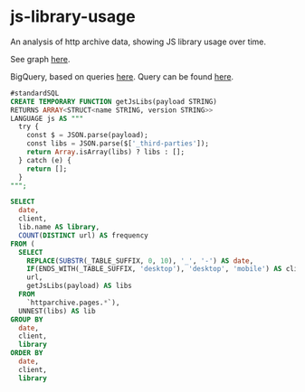 # js-library-usage
An analysis of http archive data, showing JS library usage over time.

See graph [here](https://tdresser.github.io/js-library-usage/).

BigQuery, based on queries [here](https://discuss.httparchive.org/t/javascript-library-detection/955/9).
Query can be found [here](https://bigquery.cloud.google.com/savedquery/820195827355:9e1b3b521a964fa4b7b3b944b7e48ddd).
```sql
#standardSQL
CREATE TEMPORARY FUNCTION getJsLibs(payload STRING)
RETURNS ARRAY<STRUCT<name STRING, version STRING>>
LANGUAGE js AS """
  try {
    const $ = JSON.parse(payload);
    const libs = JSON.parse($['_third-parties']);
    return Array.isArray(libs) ? libs : [];
  } catch (e) {
    return [];
  }
""";

SELECT
  date,
  client,
  lib.name AS library,
  COUNT(DISTINCT url) AS frequency
FROM (
  SELECT
    REPLACE(SUBSTR(_TABLE_SUFFIX, 0, 10), '_', '-') AS date,
    IF(ENDS_WITH(_TABLE_SUFFIX, 'desktop'), 'desktop', 'mobile') AS client,
    url,
    getJsLibs(payload) AS libs
  FROM
    `httparchive.pages.*`),
  UNNEST(libs) AS lib
GROUP BY
  date,
  client,
  library
ORDER BY
  date,
  client,
  library
  ```
